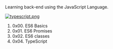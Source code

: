 Learning back-end using the JavaScript Language.

[![typescript.png](https://i.postimg.cc/FzyBh8Nj/What-Is-Java-Script-Used-For.png)](https://postimg.cc/8fCHHyF5)

1. 0x00. ES6 Basics
2. 0x01. ES6 Promises
3. 0x02. ES6 classes
4. 0x04. TypeScript
